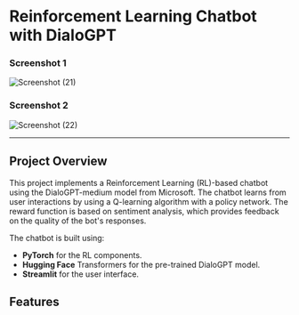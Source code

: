 # Reinforcement Learning Chatbot with DialoGPT

### Screenshot 1
![Screenshot (21)](https://github.com/user-attachments/assets/acc0982a-6046-4590-8b9f-9023f9b88228)

### Screenshot 2
![Screenshot (22)](https://github.com/user-attachments/assets/c273059c-1541-44c6-8a8b-fc05dbafedc0)

---

## Project Overview
This project implements a Reinforcement Learning (RL)-based chatbot using the DialoGPT-medium model from Microsoft. The chatbot learns from user interactions by using a Q-learning algorithm with a policy network. The reward function is based on sentiment analysis, which provides feedback on the quality of the bot's responses.

The chatbot is built using:
* **PyTorch** for the RL components.
* **Hugging Face** Transformers for the pre-trained DialoGPT model.
* **Streamlit** for the user interface.

## Features
